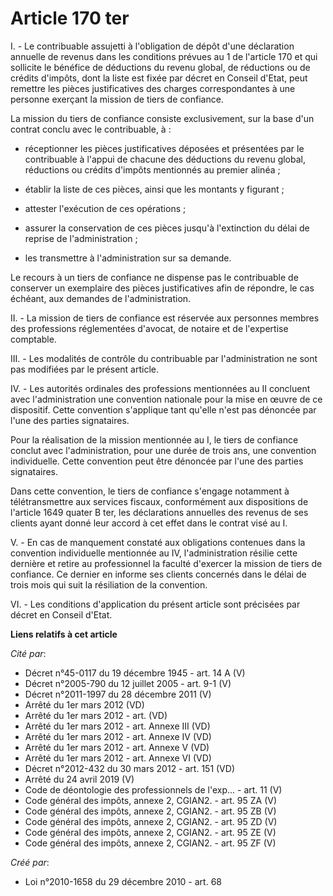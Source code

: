 # Article 170 ter

I. - Le contribuable assujetti à l'obligation de dépôt d'une déclaration annuelle de revenus dans les conditions prévues au 1
de l'article 170 et qui sollicite le bénéfice de déductions du revenu global, de réductions ou de crédits d'impôts, dont la
liste est fixée par décret en Conseil d'Etat, peut remettre les pièces justificatives des charges correspondantes à une
personne exerçant la mission de tiers de confiance.

La mission du tiers de confiance consiste exclusivement, sur la base d'un contrat conclu avec le contribuable, à :

- réceptionner les pièces justificatives déposées et présentées par le contribuable à l'appui de chacune des déductions du
revenu global, réductions ou crédits d'impôts mentionnés au premier alinéa ;

- établir la liste de ces pièces, ainsi que les montants y figurant ;

- attester l'exécution de ces opérations ;

- assurer la conservation de ces pièces jusqu'à l'extinction du délai de reprise de l'administration ;

- les transmettre à l'administration sur sa demande.

Le recours à un tiers de confiance ne dispense pas le contribuable de conserver un exemplaire des pièces justificatives afin
de répondre, le cas échéant, aux demandes de l'administration.

II. - La mission de tiers de confiance est réservée aux personnes membres des professions réglementées d'avocat, de notaire
et de l'expertise comptable.

III. - Les modalités de contrôle du contribuable par l'administration ne sont pas modifiées par le présent article.

IV. - Les autorités ordinales des professions mentionnées au II concluent avec l'administration une convention nationale pour
la mise en œuvre de ce dispositif. Cette convention s'applique tant qu'elle n'est pas dénoncée par l'une des parties
signataires.

Pour la réalisation de la mission mentionnée au I, le tiers de confiance conclut avec l'administration, pour une durée de
trois ans, une convention individuelle. Cette convention peut être dénoncée par l'une des parties signataires.

Dans cette convention, le tiers de confiance s'engage notamment à télétransmettre aux services fiscaux, conformément aux
dispositions de l'article 1649 quater B ter, les déclarations annuelles des revenus de ses clients ayant donné leur accord à
cet effet dans le contrat visé au I.

V. - En cas de manquement constaté aux obligations contenues dans la convention individuelle mentionnée au IV,
l'administration résilie cette dernière et retire au professionnel la faculté d'exercer la mission de tiers de confiance. Ce
dernier en informe ses clients concernés dans le délai de trois mois qui suit la résiliation de la convention.

VI. - Les conditions d'application du présent article sont précisées par décret en Conseil d'Etat.

**Liens relatifs à cet article**

_Cité par_:

  - Décret n°45-0117 du 19 décembre 1945 - art. 14 A (V)
  - Décret n°2005-790 du 12 juillet 2005 - art. 9-1 (V)
  - Décret n°2011-1997 du 28 décembre 2011 (V)
  - Arrêté du 1er mars 2012 (VD)
  - Arrêté du 1er mars 2012 - art. (VD)
  - Arrêté du 1er mars 2012 - art. Annexe III (VD)
  - Arrêté du 1er mars 2012 - art. Annexe IV (VD)
  - Arrêté du 1er mars 2012 - art. Annexe V (VD)
  - Arrêté du 1er mars 2012 - art. Annexe VI (VD)
  - Décret n°2012-432 du 30 mars 2012 - art. 151 (VD)
  - Arrêté du 24 avril 2019 (V)
  - Code de déontologie des professionnels de l'exp... - art. 11 (V)
  - Code général des impôts, annexe 2, CGIAN2. - art. 95 ZA (V)
  - Code général des impôts, annexe 2, CGIAN2. - art. 95 ZB (V)
  - Code général des impôts, annexe 2, CGIAN2. - art. 95 ZD (V)
  - Code général des impôts, annexe 2, CGIAN2. - art. 95 ZE (V)
  - Code général des impôts, annexe 2, CGIAN2. - art. 95 ZF (V)

_Créé par_:

  - Loi n°2010-1658 du 29 décembre 2010 - art. 68
